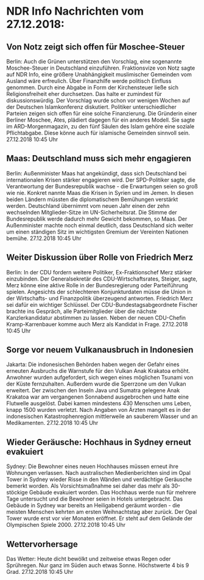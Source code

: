 # NDR Info Nachrichten vom 27.12.2018:


## Von Notz zeigt sich offen für Moschee-Steuer
Berlin:	Auch die Grünen unterstützen den Vorschlag, eine sogenannte Moschee-Steuer in Deutschland einzuführen. Fraktionsvize von Notz sagte auf NDR Info, eine größere Unabhängigkeit muslimischer Gemeinden vom Ausland wäre erfreulich. Über Finanzhilfe werde politisch Einfluss genommen. Durch eine Abgabe in Form der Kirchensteuer ließe sich Religionsfreiheit eher durchsetzen. Das halte er zumindest für diskussionswürdig. Der Vorschlag wurde schon vor wenigen Wochen auf der Deutschen Islamkonferenz diskutiert. Politiker unterschiedlicher Parteien zeigen sich offen für eine solche Finanzierung. Die Gründerin einer Berliner Moschee, Ates, plädiert dagegen für ein anderes Modell. Sie sagte im ARD-Morgenmagazin, zu den fünf Säulen des Islam gehöre eine soziale Pflichtabgabe. Diese könne auch für islamische Gemeinden sinnvoll sein. 27.12.2018 10:45 Uhr 

## Maas: Deutschland muss sich mehr engagieren
Berlin:	Außenminister Maas hat angekündigt, dass sich Deutschland bei internationalen Krisen stärker engagieren wird. Der SPD-Politiker sagte, die Verantwortung der Bundesrepublik wachse - die Erwartungen seien so groß wie nie. Konkret nannte Maas die Krisen in Syrien und im Jemen. In diesen beiden Ländern müssten die diplomatischem Bemühungen verstärkt werden. Deutschland übernimmt vom neuen Jahr einen der zehn wechselnden Mitglieder-Sitze im UN-Sicherheitsrat. Die Stimme der Bundesrepublik werde dadurch mehr Gewicht bekommen, so Maas. Der Außenminister machte noch einmal deutlich, dass Deutschland sich weiter um einen ständigen Sitz im wichtigsten Gremium der Vereinten Nationen bemühe. 27.12.2018 10:45 Uhr 

## Weiter Diskussion über Rolle von Friedrich Merz
Berlin: In der CDU fordern weitere Politiker, Ex-Fraktionschef Merz stärker einzubinden. Der Generalsekretär des CDU-Wirtschaftsrates, Steiger, sagte, Merz könne eine aktive Rolle in der Bundesregierung oder Parteiführung spielen. Angesichts der schlechteren Konjunkturdaten müsse die Union in der Wirtschafts- und Finanzpolitik überzeugend antworten. Friedrich Merz sei dafür ein wichtiger Schlüssel. Der CDU-Bundestagsabgeordnete Fischer brachte ins Gespräch, alle Parteimitglieder über die nächste Kanzlerkandidatur abstimmen zu lassen. Neben der neuen CDU-Chefin Kramp-Karrenbauer komme auch Merz als Kandidat in Frage. 27.12.2018 10:45 Uhr 

## Sorge vor neuem Vulkanausbruch in Indonesien
Jakarta: 	Die indonesischen Behörden haben wegen der Gefahr eines erneuten Ausbruchs die Warnstufe für den Vulkan Anak Krakatoa erhöht. Anwohner wurden aufgefordert, sich wegen eines möglichen Tsunami von der Küste fernzuhalten. Außerdem wurde die Sperrzone um den Vulkan erweitert. Der zwischen den Inseln Java und Sumatra gelegene Anak Krakatoa war am vergangenen Sonnabend ausgebrochen und hatte eine Flutwelle ausgelöst. Dabei kamen mindestens 430 Menschen ums Leben, knapp 1500 wurden verletzt. Nach Angaben von Ärzten mangelt es in der indonesischen Katastrophenregion mittlerweile an sauberem Wasser und an Medikamenten. 27.12.2018 10:45 Uhr 

## Wieder Geräusche: Hochhaus in Sydney erneut evakuiert
Sydney:	Die Bewohner eines neuen Hochhauses müssen erneut ihre Wohnungen verlassen. Nach australischen Medienberichten sind im Opal Tower in Sydney wieder Risse in den Wänden und verdächtige Geräusche bemerkt worden. Als Vorsichtsmaßnahme sei daher das mehr als 30-stöckige Gebäude evakuiert worden. Das Hochhaus werde nun für mehrere Tage untersucht und die Bewohner seien in Hotels untergebracht. Das Gebäude in Sydney war bereits an Heiligabend geräumt worden - die meisten Menschen kehrten am ersten Weihnachtstag aber zurück. Der Opal Tower wurde erst vor vier Monaten eröffnet. Er steht auf dem Gelände der Olympischen Spiele 2000. 27.12.2018 10:45 Uhr 

## Wettervorhersage
Das Wetter:
Heute dicht bewölkt und zeitweise etwas Regen oder Sprühregen. Nur ganz im Süden auch etwas Sonne. Höchstwerte 4 bis 9 Grad. 27.12.2018 10:45 Uhr 
